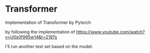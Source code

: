 # Transformer
Implementation of Transformer by Pytorch

by following the implementation of https://www.youtube.com/watch?v=U0s0f995w14&t=2197s

I'll run another test set based on the model.
